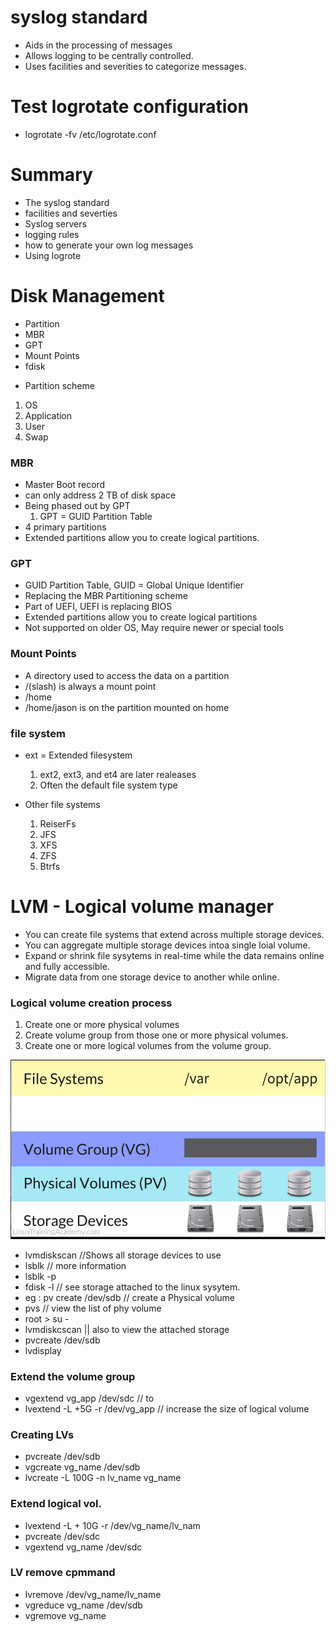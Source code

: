 # syslog standard
* Aids in the processing of messages
* Allows logging to be centrally controlled.
* Uses facilities and severities to categorize messages.

# Test logrotate configuration
* logrotate -fv /etc/logrotate.conf

# Summary
* The syslog standard
* facilities and severties
* Syslog servers
* logging rules
* how to generate your own log messages
* Using logrote

# Disk Management
* Partition
* MBR
* GPT
* Mount Points
* fdisk

-  Partition scheme
1. OS
2. Application
3. User
4. Swap

### MBR
* Master Boot record
* can only address 2 TB of disk space
* Being phased out by GPT
  1. GPT = GUID Partition Table
* 4 primary partitions
* Extended partitions allow you to create logical partitions.

### GPT
* GUID Partition Table, GUID = Global Unique Identifier
* Replacing the MBR Partitioning scheme
* Part of UEFI, UEFI is replacing BIOS
* Extended partitions allow you to create logical partitions
* Not supported on older OS, May require newer or special tools

### Mount Points
* A directory used to access the data on a partition
* /(slash) is always a mount point
* /home
* /home/jason is on the partition mounted on home

### file system
* ext = Extended filesystem
  1. ext2, ext3, and et4 are later realeases
  2. Often the default file system type

* Other file systems
   1. ReiserFs
   2. JFS
   3. XFS
   4. ZFS
   5. Btrfs

# LVM - Logical volume manager
* You can create file systems that extend across multiple storage devices.
* You can aggregate multiple storage devices intoa single loial volume.
* Expand or shrink file sysytems in real-time while the data remains online and fully accessible.
* Migrate data from one storage device to another while online.


### Logical volume creation process
1. Create one or more physical volumes
2. Create volume group from those one or more physical volumes.
3. Create one or more logical volumes from the volume group.

![Linux Directories](psvol.PNG?raw=true "Title")

* lvmdiskscan             //Shows all storage devices to use
* lsblk                   // more information
* lsblk -p
* fdisk -l                // see storage attached to the linux sysytem.
* eg : pv create /dev/sdb // create a Physical volume
* pvs                     // view the list of phy volume
* root > su -
* lvmdiskcscan || also to view the attached storage
* pvcreate /dev/sdb
* lvdisplay

### Extend the volume group
* vgextend vg_app /dev/sdc // to
* lvextend -L +5G -r /dev/vg_app  // increase the size of logical volume

### Creating LVs
* pvcreate /dev/sdb
* vgcreate vg_name /dev/sdb
* lvcreate -L 100G -n lv_name vg_name

### Extend logical vol.
* lvextend -L + 10G -r /dev/vg_name/lv_nam
* pvcreate /dev/sdc
* vgextend vg_name /dev/sdc

### LV remove cpmmand
* lvremove /dev/vg_name/lv_name
* vgreduce vg_name /dev/sdb
* vgremove vg_name